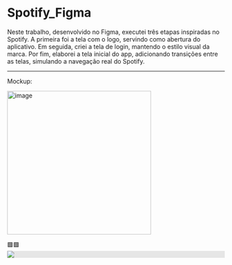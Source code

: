 # Spotify_Figma
Neste trabalho, desenvolvido no Figma, executei três etapas inspiradas no Spotify. A primeira foi a tela com o logo, servindo como abertura do aplicativo. Em seguida, criei a tela de login, mantendo o estilo visual da marca. Por fim, elaborei a tela inicial do app, adicionando transições entre as telas, simulando a navegação real do Spotify.


_____________________________________________________________________________

Mockup:

 
  <img width="333" height="332" alt="image" src="https://github.com/user-attachments/assets/c358d9f3-81ff-49dd-8191-17cb7887a10f" />                                  
  
 🟩🟩
  <img style="display: block;-webkit-user-select: none;margin: auto;background-color: hsl(0, 0%, 90%);" src="https://i.makeagif.com/media/10-27-2022/5yre7c.gif">
